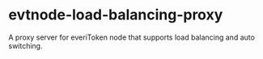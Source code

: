 # evtnode-load-balancing-proxy
A proxy server for everiToken node that supports load balancing and auto switching.
